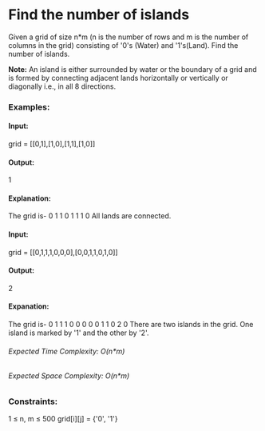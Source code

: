 # Find the number of islands
Given a grid of size n*m (n is the number of rows and m is the number of columns in the grid) consisting of '0's (Water) and '1's(Land). Find the number of islands.

**Note:** An island is either surrounded by water or the boundary of a grid and is formed by connecting adjacent lands horizontally or vertically or diagonally i.e., in all 8 directions.

### Examples:
#### Input:
grid = [[0,1],[1,0],[1,1],[1,0]]
#### Output:
1
#### Explanation:
The grid is-
0 1
1 0
1 1
1 0
All lands are connected.

#### Input:
grid = [[0,1,1,1,0,0,0],[0,0,1,1,0,1,0]]
#### Output:
2
#### Expanation:
The grid is-
0 1 1 1 0 0 0
0 0 1 1 0 2 0 
There are two islands in the grid. One island is marked by '1' and the other by '2'.

###### Expected Time Complexity: O(n*m)
###### Expected Space Complexity: O(n*m)

### Constraints:
1 ≤ n, m ≤ 500
grid[i][j] = {'0', '1'}

